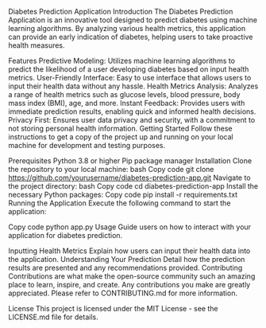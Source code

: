 Diabetes Prediction Application
Introduction
The Diabetes Prediction Application is an innovative tool designed to predict diabetes using machine learning algorithms. By analyzing various health metrics, this application can provide an early indication of diabetes, helping users to take proactive health measures.

Features
Predictive Modeling: Utilizes machine learning algorithms to predict the likelihood of a user developing diabetes based on input health metrics.
User-Friendly Interface: Easy to use interface that allows users to input their health data without any hassle.
Health Metrics Analysis: Analyzes a range of health metrics such as glucose levels, blood pressure, body mass index (BMI), age, and more.
Instant Feedback: Provides users with immediate prediction results, enabling quick and informed health decisions.
Privacy First: Ensures user data privacy and security, with a commitment to not storing personal health information.
Getting Started
Follow these instructions to get a copy of the project up and running on your local machine for development and testing purposes.

Prerequisites
Python 3.8 or higher
Pip package manager
Installation
Clone the repository to your local machine:
bash
Copy code
git clone https://github.com/yourusername/diabetes-prediction-app.git
Navigate to the project directory:
bash
Copy code
cd diabetes-prediction-app
Install the necessary Python packages:
Copy code
pip install -r requirements.txt
Running the Application
Execute the following command to start the application:

Copy code
python app.py
Usage
Guide users on how to interact with your application for diabetes prediction.

Inputting Health Metrics
Explain how users can input their health data into the application.
Understanding Your Prediction
Detail how the prediction results are presented and any recommendations provided.
Contributing
Contributions are what make the open-source community such an amazing place to learn, inspire, and create. Any contributions you make are greatly appreciated. Please refer to CONTRIBUTING.md for more information.

License
This project is licensed under the MIT License - see the LICENSE.md file for details.
